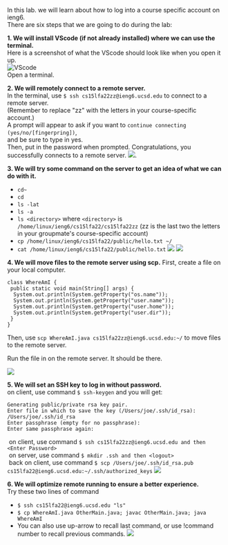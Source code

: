 In this lab. we will learn about  how to log into a course specific account on ieng6.<br/>
There are six steps that we are going to do during the lab:

**1. We will install VScode (if not already installed) where we can use the terminal.**<br/>
  Here is a screenshot of what the VScode should look like when you open it up.<br/>
  ![VScode](https://github.com/KaronLan/cse15l-lab-reports/blob/main/lab-1-screenshots/Part%201.png) <br/>
  Open a terminal.


**2. We will remotely connect to a remote server.**<br/>
  In the terminal, use `$ ssh cs15lfa22zz@ieng6.ucsd.edu` to connect to a remote server.<br/>
  (Remember to replace "zz" with the letters in your course-specific account.)<br/>
  A prompt will appear to ask if you want to `continue connecting (yes/no/[fingerpring])`,<br/>
  and be sure to type in yes.<br/>
  Then, put in the password when prompted. Congratulations, you successfully connects to a remote server.
  ![](https://github.com/KaronLan/cse15l-lab-reports/blob/main/lab-1-screenshots/Part%204.png).

**3. We will try some command on the server to get an idea of what we can do with it.**
  * `cd~`
  * `cd`
  * `ls -lat`
  * `ls -a`
  * `ls <directory>` where `<directory>` is `/home/linux/ieng6/cs15lfa22/cs15lfa22zz`
                                      (zz is the last two  the letters in your 
                                      groupmate's course-specific account)
  * `cp /home/linux/ieng6/cs15lfa22/public/hello.txt ~/`
  * `cat /home/linux/ieng6/cs15lfa22/public/hello.txt`
  ![](https://github.com/KaronLan/cse15l-lab-reports/blob/main/lab-1-screenshots/Part%205-1.png)
  ![](https://github.com/KaronLan/cse15l-lab-reports/blob/main/lab-1-screenshots/Part%205-2.png)


**4. We will move files to the remote server using scp.**
  First, create a file on your local computer.
  ```
  class WhereAmI {  
   public static void main(String[] args) {  
    System.out.println(System.getProperty("os.name"));  
    System.out.println(System.getProperty("user.name"));  
    System.out.println(System.getProperty("user.home"));  
    System.out.println(System.getProperty("user.dir"));  
   }  
  }
  ```
  Then, use `scp WhereAmI.java cs15lfa22zz@ieng6.ucsd.edu:~/` to move files to the remote server.
    
  Run the file in on the remote server. It should be there.
    
  ![](https://github.com/KaronLan/cse15l-lab-reports/blob/main/lab-1-screenshots/Part%206.png)



**5. We will set an SSH key to log in without password.<br/>**
  on client, use command `$ ssh-keygen` and you will get:<br/>
  ```
  Generating public/private rsa key pair.
  Enter file in which to save the key (/Users/joe/.ssh/id_rsa): /Users/joe/.ssh/id_rsa
  Enter passphrase (empty for no passphrase): 
  Enter same passphrase again: 
  ```
  &nbsp;on client, use command `$ ssh cs15lfa22zz@ieng6.ucsd.edu and then <Enter Password>`<br/>
  &nbsp;on server, use command `$ mkdir .ssh and then <logout>`<br/>
  &nbsp;back on client, use command `$ scp /Users/joe/.ssh/id_rsa.pub cs15lfa22@ieng6.ucsd.edu:~/.ssh/authorized_keys`
  ![](https://github.com/KaronLan/cse15l-lab-reports/blob/main/lab-1-screenshots/Part%207.png)


**6. We will optimize remote running to ensure a better experience.<br/>**
  Try these two lines of command<br/>
  * `$ ssh cs15lfa22@ieng6.ucsd.edu "ls"`<br/>
  * `$ cp WhereAmI.java OtherMain.java; javac OtherMain.java; java WhereAmI`<br/>
  * You can also use up-arrow to recall last command, or use !command number to recall previous commands.
 ![](https://github.com/KaronLan/cse15l-lab-reports/blob/main/lab-1-screenshots/Part%208.png)
